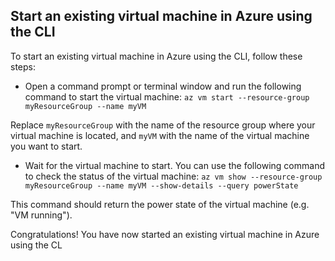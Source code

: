 ## Start an existing virtual machine in Azure using the CLI
To start an existing virtual machine in Azure using the CLI, follow these steps:

* Open a command prompt or terminal window and run the following command to start the virtual machine: `az vm start --resource-group myResourceGroup --name myVM`

Replace `myResourceGroup` with the name of the resource group where your virtual machine is located, and `myVM` with the name of the virtual machine you want to start.

* Wait for the virtual machine to start. You can use the following command to check the status of the virtual machine: `az vm show --resource-group myResourceGroup --name myVM --show-details --query powerState`

This command should return the power state of the virtual machine (e.g. "VM running").

Congratulations! You have now started an existing virtual machine in Azure using the CL
